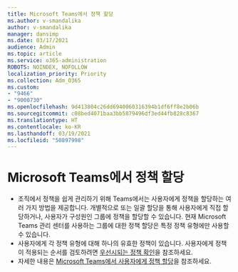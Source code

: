 ```yaml
---
title: Microsoft Teams에서 정책 할당
ms.author: v-smandalika
author: v-smandalika
manager: dansimp
ms.date: 03/17/2021
audience: Admin
ms.topic: article
ms.service: o365-administration
ROBOTS: NOINDEX, NOFOLLOW
localization_priority: Priority
ms.collection: Adm_O365
ms.custom:
- "9466"
- "9000730"
ms.openlocfilehash: 9d413804c26dd6940060316394b1df6ff8e2b06b
ms.sourcegitcommit: c08bed4071baa3bb5879496df3ed44fb828c8367
ms.translationtype: HT
ms.contentlocale: ko-KR
ms.lasthandoff: 03/19/2021
ms.locfileid: "50897998"
---
```

# <a name="assign-policies-in-microsoft-teams"></a>Microsoft Teams에서 정책 할당

- 조직에서 정책을 쉽게 관리하기 위해 Teams에서는 사용자에게 정책을 할당하는 여러 가지 방법을 제공합니다. 개별적으로 또는 일괄 할당을 통해 사용자에게 직접 할당하거나, 사용자가 구성원인 그룹에 정책을 할당할 수 있습니다.  현재 Microsoft Teams 관리 센터를 사용하는 그룹에 대한 정책 할당은 특정 정책 유형에만 사용할 수 있습니다. 
- 사용자에게 각 정책 유형에 대해 하나의 유효한 정책이 있습니다. 사용자에게 정책이 적용되는 순서를 검토하려면 [우선시되는 정책 확인](https://docs.microsoft.com/microsoftteams/assign-policies#which-policy-takes-precedence)을 참조하세요.
- 자세한 내용은 [Microsoft Teams에서 사용자에게 정책 할당](https://docs.microsoft.com/microsoftteams/assign-policies)을 참조하세요.